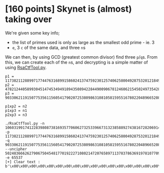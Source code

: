 # [160 points] Skynet is (almost) taking over

We're given some key info;

- the list of primes used is only as large as the smallest odd prime - ie. 3
- `e`, 3 `c` of the same data, and three `n`s

We can then, by using GCD (greatest common divisor) find three `p`/`q`s. From this, we can create each of the `n`s, and decrypting is a simple matter of using [RsaCtfTool.py](https://github.com/Ganapati/RsaCtfTool).

```
p1 = 1173821128899717744763168991586024137475923012574062580049287532012184965219319828285650431646942194944437493
p2 = 4782124405899304514745349491894350894228449009067812460621545024973542842784947583120716593095450482771264061
p3 = 9033062119150775356115605417902072538098631081058159551678022048966520848600866260935959311606867286026034943

p1xp2 = n2
p1xp3 = n1
p2xp3 = n3
```

```
./RsaCtfTool.py -n 10603199174122839808738169357706062732533966731323858892743816728206914395320609331466257631096646511986506501272036007668358071304364156150345138983648630874220488837685118753574424686204595981514561343227316297317899 -p 1173821128899717744763168991586024137475923012574062580049287532012184965219319828285650431646942194944437493 -q 9033062119150775356115605417902072538098631081058159551678022048966520848600866260935959311606867286026034943 --uncipher 5024836662627906750454817701922271080214720765897113783786369197810770999608528443597447448508876214100063962982376037712548944474807897847869334582773452689962992522987755069402952836848501053684233233850594080254869 -e 65537
[+] Clear text : b'\x00\x00\x00\x00\x00\x00\x00\x00\x00\x00\x00\x00\x00\x00\x00\x00\x00\x00\x00\x00\x00\x00\x00\x00\x00\x00\x00\x00\x00\x00\x00\x00\x00\x00\x00\x00\x00\x00\x00\x00\x00\x00\x00\x00\x00\x00\x00\x00\x00\x00\x00\x00\x00\x00\x00\x00\x00\x00\x00\x00\x00\x00\x00\x00\x00\x00\x00\x00\x00\x00flag{will_he_be_back}'```
